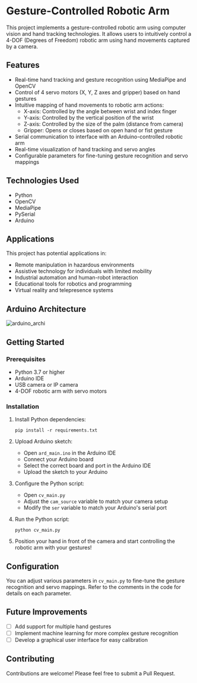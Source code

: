 # Gesture-Controlled Robotic Arm

This project implements a gesture-controlled robotic arm using computer vision and hand tracking technologies. It allows users to intuitively control a 4-DOF (Degrees of Freedom) robotic arm using hand movements captured by a camera.

## Features

- Real-time hand tracking and gesture recognition using MediaPipe and OpenCV
- Control of 4 servo motors (X, Y, Z axes and gripper) based on hand gestures
- Intuitive mapping of hand movements to robotic arm actions:
  - X-axis: Controlled by the angle between wrist and index finger
  - Y-axis: Controlled by the vertical position of the wrist
  - Z-axis: Controlled by the size of the palm (distance from camera)
  - Gripper: Opens or closes based on open hand or fist gesture
- Serial communication to interface with an Arduino-controlled robotic arm
- Real-time visualization of hand tracking and servo angles
- Configurable parameters for fine-tuning gesture recognition and servo mappings

## Technologies Used

- Python
- OpenCV
- MediaPipe
- PySerial
- Arduino

## Applications

This project has potential applications in:

- Remote manipulation in hazardous environments
- Assistive technology for individuals with limited mobility
- Industrial automation and human-robot interaction
- Educational tools for robotics and programming
- Virtual reality and telepresence systems

## Arduino Architecture

![arduino_archi](https://github.com/user-attachments/assets/15ab100f-df04-4087-9582-b1e3e42042f0)

## Getting Started

### Prerequisites

- Python 3.7 or higher
- Arduino IDE
- USB camera or IP camera
- 4-DOF robotic arm with servo motors

### Installation

1. Install Python dependencies:
   ```
   pip install -r requirements.txt
   ```

2. Upload Arduino sketch:
   - Open `ard_main.ino` in the Arduino IDE
   - Connect your Arduino board
   - Select the correct board and port in the Arduino IDE
   - Upload the sketch to your Arduino

3. Configure the Python script:
   - Open `cv_main.py`
   - Adjust the `cam_source` variable to match your camera setup
   - Modify the `ser` variable to match your Arduino's serial port

4. Run the Python script:
   ```
   python cv_main.py
   ```

5. Position your hand in front of the camera and start controlling the robotic arm with your gestures!

## Configuration

You can adjust various parameters in `cv_main.py` to fine-tune the gesture recognition and servo mappings. Refer to the comments in the code for details on each parameter.

## Future Improvements

- [ ] Add support for multiple hand gestures
- [ ] Implement machine learning for more complex gesture recognition
- [ ] Develop a graphical user interface for easy calibration

## Contributing

Contributions are welcome! Please feel free to submit a Pull Request.
